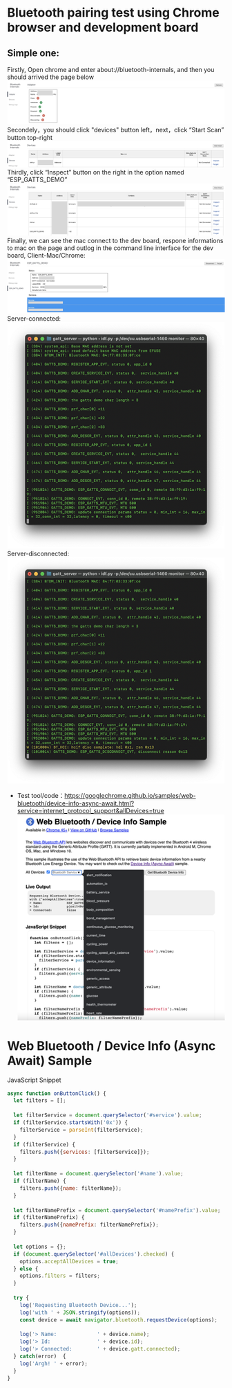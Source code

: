 # Bluetooth pairing test using Chrome browser and development board

## Simple one:

Firstly, Open chrome and enter about://bluetooth-internals, and then you should arrived the page below
![avatar](https://github.com/BlessedChild/TimeTree/blob/main/sources/ota_ble_gatt_server/clickDevices.jpg)
Secondely，you should click "devices" button left，next，click “Start Scan” button top-right
![avatar](https://github.com/BlessedChild/TimeTree/blob/main/sources/ota_ble_gatt_server/clickDevices_1.jpg)
Thirdly, click “Inspect” button on the right in the option named “ESP_GATTS_DEMO”
![avatar](https://github.com/BlessedChild/TimeTree/blob/main/sources/ota_ble_gatt_server/clickDevices_2.jpg)
Finally, we can see the mac connect to the dev board, respone informations to mac on the page and outlog in the command line interface for the dev board, Client-Mac/Chrome:
![avatar](https://github.com/BlessedChild/TimeTree/blob/main/sources/ota_ble_gatt_server/clickDevices_3.jpg)
Server-connected:
![avatar](https://github.com/BlessedChild/TimeTree/blob/main/sources/ota_ble_gatt_server/connected.png)
Server-disconnected:
![avatar](https://github.com/BlessedChild/TimeTree/blob/main/sources/ota_ble_gatt_server/disconnected.png)

* Test tool/code：https://googlechrome.github.io/samples/web-bluetooth/device-info-async-await.html?service=internet_protocol_support&allDevices=true
![avatar](https://github.com/BlessedChild/TimeTree/blob/main/sources/match_dev_device/%E7%A4%BA%E4%BE%8B.png)

# Web Bluetooth / Device Info (Async Await) Sample

JavaScript Snippet
``` js
async function onButtonClick() {
  let filters = [];

  let filterService = document.querySelector('#service').value;
  if (filterService.startsWith('0x')) {
    filterService = parseInt(filterService);
  }
  if (filterService) {
    filters.push({services: [filterService]});
  }

  let filterName = document.querySelector('#name').value;
  if (filterName) {
    filters.push({name: filterName});
  }

  let filterNamePrefix = document.querySelector('#namePrefix').value;
  if (filterNamePrefix) {
    filters.push({namePrefix: filterNamePrefix});
  }

  let options = {};
  if (document.querySelector('#allDevices').checked) {
    options.acceptAllDevices = true;
  } else {
    options.filters = filters;
  }

  try {
    log('Requesting Bluetooth Device...');
    log('with ' + JSON.stringify(options));
    const device = await navigator.bluetooth.requestDevice(options);

    log('> Name:             ' + device.name);
    log('> Id:               ' + device.id);
    log('> Connected:        ' + device.gatt.connected);
  } catch(error)  {
    log('Argh! ' + error);
  }
}
```
